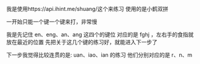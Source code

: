 我是使用https://api.ihint.me/shuang/这个来练习
使用的是小鹤双拼

一开始只能一个键一个键来打，非常慢

我是先记住 en、eng、an、ang 这四个的键位
对应的是 fghj ，左右手的食指就放在最近的位置
先把关于这几个键的练习好，就能进入下一步了

下一步我觉得比较连贯的是: uan、iao、ian 的练习
他们分别对应的是 r、n、m


